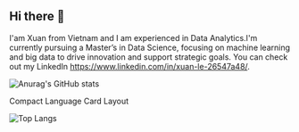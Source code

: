 ## Hi there 👋
I'am Xuan from Vietnam and I am experienced in Data Analytics.I'm currently pursuing a Master’s in Data Science, focusing on machine learning and big data to drive innovation and support strategic goals. You can check out my LinkedIn https://www.linkedin.com/in/xuan-le-26547a48/.

![Anurag's GitHub stats](https://github-readme-stats.vercel.app/api?username=LeXuanNT&show_icons=true&theme=radical)

Compact Language Card Layout

![Top Langs](https://github-readme-stats.vercel.app/api/top-langs/?username=LeXuanNT&layout=compact)
